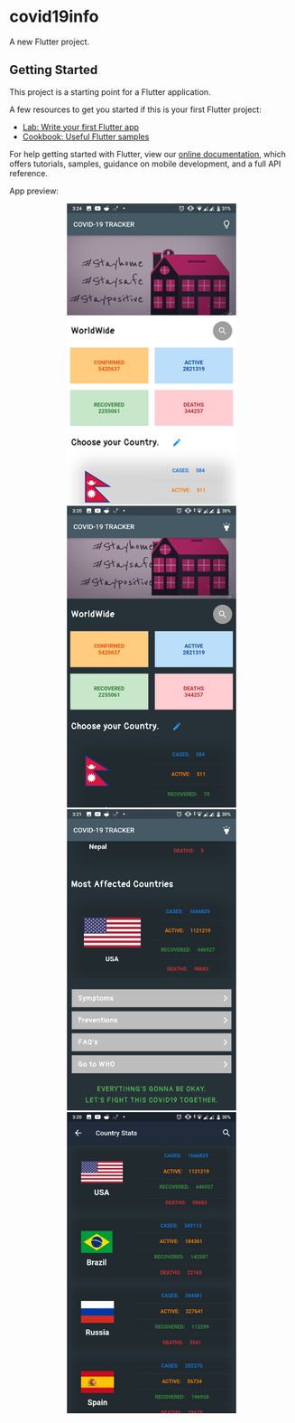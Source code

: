 # covid19info

A new Flutter project.

## Getting Started

This project is a starting point for a Flutter application.

A few resources to get you started if this is your first Flutter project:

- [Lab: Write your first Flutter app](https://flutter.dev/docs/get-started/codelab)
- [Cookbook: Useful Flutter samples](https://flutter.dev/docs/cookbook)

For help getting started with Flutter, view our
[online documentation](https://flutter.dev/docs), which offers tutorials,
samples, guidance on mobile development, and a full API reference.

App preview:

<p align="center">
  <img src="smaple1.png" width="300" title="Sample 1">
  <img src="sample2.png" width="300 title="Sample 2">
  <img src="sample3.png" width="300" title="Sample 3">
  <img src="sample4.png" width="300" title="Sample 4">
</p>
